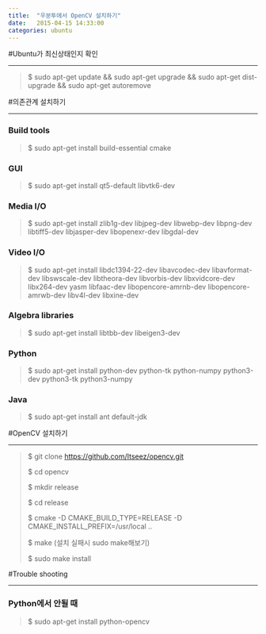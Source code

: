 ```yaml
---
title:  "우분투에서 OpenCV 설치하기"
date:   2015-04-15 14:33:00
categories: ubuntu
---
```


#Ubuntu가 최신상태인지 확인

-----------

> $ sudo apt-get update && sudo apt-get upgrade && sudo apt-get dist-upgrade && sudo apt-get autoremove

#의존관계 설치하기

-----------

### Build tools

> $ sudo apt-get install build-essential cmake

### GUI

> $ sudo apt-get install qt5-default libvtk6-dev

### Media I/O

> $ sudo apt-get install zlib1g-dev libjpeg-dev libwebp-dev libpng-dev libtiff5-dev libjasper-dev libopenexr-dev libgdal-dev

### Video I/O

> $ sudo apt-get install libdc1394-22-dev libavcodec-dev libavformat-dev libswscale-dev libtheora-dev libvorbis-dev libxvidcore-dev libx264-dev yasm libfaac-dev libopencore-amrnb-dev libopencore-amrwb-dev libv4l-dev libxine-dev

### Algebra libraries

> $ sudo apt-get install libtbb-dev libeigen3-dev

### Python

> $ sudo apt-get install python-dev python-tk python-numpy python3-dev python3-tk python3-numpy

### Java

> $ sudo apt-get install ant default-jdk

#OpenCV 설치하기

------------


> $ git clone https://github.com/Itseez/opencv.git
>
> $ cd opencv
>
> $ mkdir release
>
> $ cd release
>
> $ cmake -D CMAKE_BUILD_TYPE=RELEASE -D CMAKE_INSTALL_PREFIX=/usr/local ..
>
> $ make (설치 실패시 sudo make해보기)
>
> $ sudo make install

#Trouble shooting

---------------

### Python에서 안될 때

> $ sudo apt-get install python-opencv

